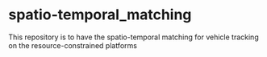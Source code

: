 # spatio-temporal_matching

This repository is to have the spatio-temporal matching for vehicle tracking on the resource-constrained platforms
